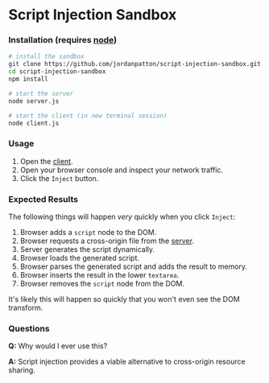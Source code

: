 # Script Injection Sandbox

### Installation (requires [node](https://nodejs.org))

```bash
# install the sandbox
git clone https://github.com/jordanpatton/script-injection-sandbox.git
cd script-injection-sandbox
npm install

# start the server
node server.js

# start the client (in new terminal session)
node client.js
```

### Usage

1. Open the [client](http://localhost:3001).
2. Open your browser console and inspect your network traffic.
3. Click the `Inject` button.

### Expected Results

The following things will happen _very_ quickly when you click `Inject`:

1. Browser adds a `script` node to the DOM.
2. Browser requests a cross-origin file from the [server](http://localhost:3000/dynamic.js).
3. Server generates the script dynamically.
4. Browser loads the generated script.
5. Browser parses the generated script and adds the result to memory.
6. Browser inserts the result in the lower `textarea`.
7. Browser removes the `script` node from the DOM.

It's likely this will happen so quickly that you won't even see the DOM transform.

### Questions

**Q:** Why would I ever use this?

**A:** Script injection provides a viable alternative to cross-origin resource sharing.
